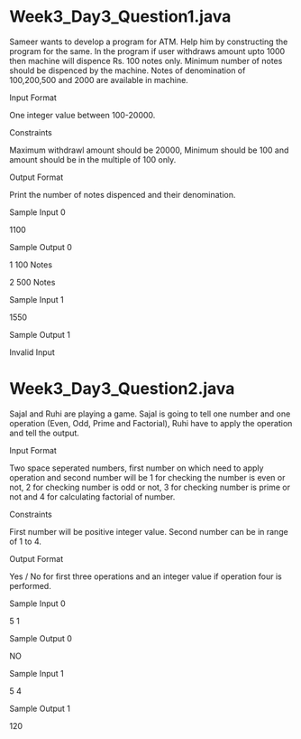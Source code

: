 # Week3_Day3_Question1.java

Sameer wants to develop a program for ATM. Help him by constructing the program for the same. In the program if user withdraws amount upto 1000 then machine will dispence Rs. 100 notes only. Minimum number of notes should be dispenced by the machine. Notes of denomination of 100,200,500 and 2000 are available in machine.

Input Format

One integer value between 100-20000.

Constraints

Maximum withdrawl amount should be 20000, Minimum should be 100 and amount should be in the multiple of 100 only.

Output Format

Print the number of notes dispenced and their denomination.

Sample Input 0

1100

Sample Output 0

1 100 Notes

2 500 Notes

Sample Input 1

1550

Sample Output 1

Invalid Input

# Week3_Day3_Question2.java

Sajal and Ruhi are playing a game. Sajal is going to tell one number and one operation (Even, Odd, Prime and Factorial), Ruhi have to apply the operation and tell the output.

Input Format

Two space seperated numbers, first number on which need to apply operation and second number will be 1 for checking the number is even or not, 2 for checking number is odd or not, 3 for checking number is prime or not and 4 for calculating factorial of number.

Constraints

First number will be positive integer value. Second number can be in range of 1 to 4.

Output Format

Yes / No for first three operations and an integer value if operation four is performed.

Sample Input 0

5 1

Sample Output 0

NO

Sample Input 1

5 4

Sample Output 1

120
